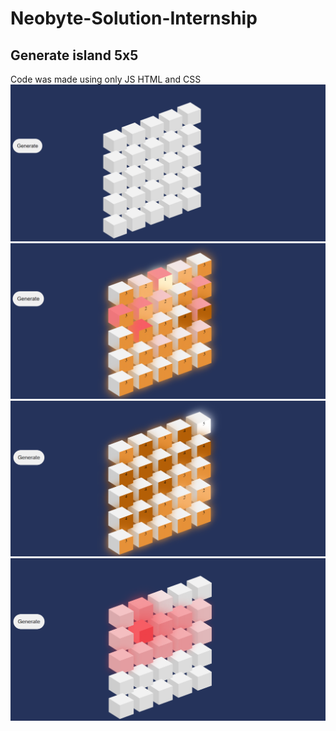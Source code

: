 # Neobyte-Solution-Internship

## Generate island 5x5

Code was made using only JS HTML and CSS
![modelFour](grid/images/modelFour.png)
![modelThree](grid/images/modelThree.png)
![modelTwo](grid/images/modelTwo.png)
![modelOne](grid/images/modelOne.png)
